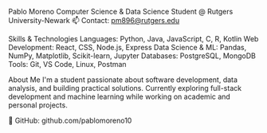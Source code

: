 Pablo Moreno
Computer Science & Data Science Student @ Rutgers University-Newark
📫 Contact: pm896@rutgers.edu

Skills & Technologies
Languages: Python, Java, JavaScript, C, R, Kotlin
Web Development: React, CSS, Node.js, Express
Data Science & ML: Pandas, NumPy, Matplotlib, Scikit-learn, Jupyter
Databases: PostgreSQL, MongoDB
Tools: Git, VS Code, Linux, Postman

About Me
I'm a student passionate about software development, data analysis, and building practical solutions. Currently exploring full-stack development and machine learning while working on academic and personal projects.

🔗 GitHub: github.com/pablomoreno10
